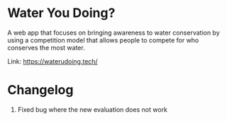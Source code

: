# Water You Doing?

A web app that focuses on bringing awareness to water conservation by using a competition model that allows people to compete for who conserves the most water. 

Link: https://waterudoing.tech/

# Changelog
1. Fixed bug where the new evaluation does not work
